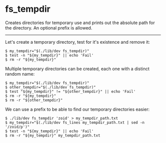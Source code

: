fs_tempdir
==========

Creates directories for temporary use and prints out the absolute
path for the directory. An optional prefix is allowed.

---

Let's create a temporary directory, test for it's existence and remove
it:

```console test
$ my_tempdir="$(./lib/dev fs_tempdir)"
$ test -n "${my_tempdir}" || echo 'Fail'
$ rm -r "${my_tempdir}"
```

Multiple temporary directories can be created, each one with a distinct
random name:

```console test
$ my_tempdir="$(./lib/dev fs_tempdir)"
$ other_tempdir="$(./lib/dev fs_tempdir)"
$ test "${my_tempdir}" != "${other_tempdir}" || echo 'Fail'
$ rm -r "${my_tempdir}"
$ rm -r "${other_tempdir}"
```

We can use a prefix to be able to find our temporary directories easier:

```console test
$ ./lib/dev fs_tempdir 'zoid' > my_tempdir_path.txt
$ my_tempdir="$(./lib/dev fs_lines my_tempdir_path.txt | sed -n '/zoid/p')"
$ test -n "${my_tempdir}" || echo 'Fail'
$ rm -r "${my_tempdir}" my_tempdir_path.txt
```
